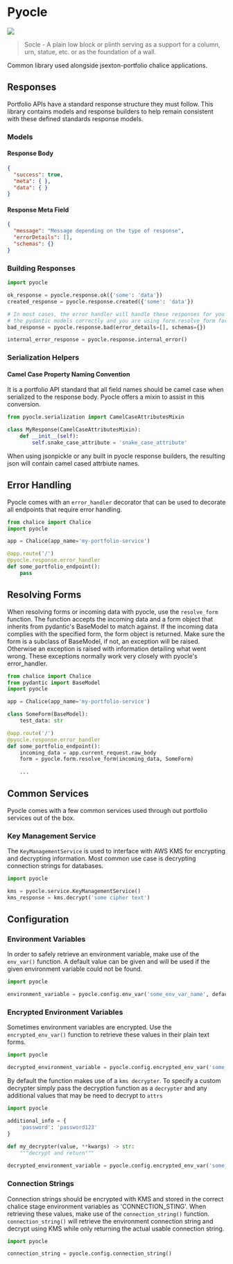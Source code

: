 # Pyocle
![](https://github.com/jsexton-portfolio/pyocle/workflows/build/badge.svg)

> Socle - A plain low block or plinth serving as a support for a column, urn, statue, etc. or as the foundation of a wall.

Common library used alongside jsexton-portfolio chalice applications.

## Responses

Portfolio APIs have a standard response structure they must follow. This library contains models and response builders
to help remain consistent with these defined standards response models.

### Models
#### Response Body
```json
{
  "success": true,
  "meta": { },
  "data": { }
}
```
#### Response Meta Field
```json
{
  "message": "Message depending on the type of response",
  "errorDetails": [],
  "schemas": {}
}
```

### Building Responses
```python
import pyocle

ok_response = pyocle.response.ok({'some': 'data'})
created_response = pyocle.response.created({'some': 'data'})

# In most cases, the error handler will handle these responses for you if you defined
# the pydantic models correctly and you are using form.resolve_form for all incoming data.
bad_response = pyocle.response.bad(error_details=[], schemas={})

internal_error_response = pyocle.response.internal_error()
```

### Serialization Helpers
#### Camel Case Property Naming Convention
It is a portfolio API standard that all field names should be camel case when serialized to the response body. Pyocle
offers a mixin to assist in this conversion.
```python
from pyocle.serialization import CamelCaseAttributesMixin

class MyResponse(CamelCaseAttributesMixin):
    def __init__(self):
        self.snake_case_attribute = 'snake_case_attribute'
```
When using jsonpickle or any built in pyocle response builders, the resulting json will contain camel cased attrbiute names.

## Error Handling
Pyocle comes with an `error_handler` decorator that can be used to decorate all endpoints that require 
error handling.

```python
from chalice import Chalice
import pyocle

app = Chalice(app_name='my-portfolio-service')

@app.route('/')
@pyocle.response.error_handler
def some_portfolio_endpoint():
    pass
```

## Resolving Forms
When resolving forms or incoming data with pyocle, use the `resolve_form` function. The function accepts the incoming
data and a form object that inherits from pydantic's BaseModel to match against. 
If the incoming data complies with the specified form, the form object is returned. Make sure the form is a subclass of BaseModel,
if not, an exception will be raised.
Otherwise an exception is raised with information detailing what went wrong. These exceptions normally work
very closely with pyocle's error_handler.

```python
from chalice import Chalice
from pydantic import BaseModel
import pyocle

app = Chalice(app_name='my-portfolio-service')

class SomeForm(BaseModel):
    test_data: str

@app.route('/')
@pyocle.response.error_handler
def some_portfolio_endpoint():
    incoming_data = app.current_request.raw_body
    form = pyocle.form.resolve_form(incoming_data, SomeForm)
    
    ...
```

## Common Services
Pyocle comes with a few common services used through out portfolio services out of the box.

### Key Management Service
The `KeyManagementService` is used to interface with AWS KMS for encrypting and decrypting information. Most common
use case is decrypting connection strings for databases.
```python
import pyocle

kms = pyocle.service.KeyManagementService()
kms_response = kms.decrypt('some cipher text')
```

## Configuration
### Environment Variables
In order to safely retrieve an environment variable, make use of the `env_var()` function.
A default value can be given and will be used if the given environment variable could not be found.

```python
import pyocle

environment_variable = pyocle.config.env_var('some_env_var_name', default='found')
```

### Encrypted Environment Variables
Sometimes environment variables are encrypted. Use the `encrypted_env_var()` function to retrieve these
values in their plain text forms. 

```python
import pyocle

decrypted_environment_variable = pyocle.config.encrypted_env_var('some_env_var_name')
```

By default the function makes use of a `kms decrypter`. To specify a custom decrypter simply pass the
decryption function as a `decrypter` and any additional values that may be need to decrypt to `attrs`

```python
import pyocle

additional_info = {
    'password': 'password123'
}

def my_decrypter(value, **kwargs) -> str:
    """decrypt and return"""
    
decrypted_environment_variable = pyocle.config.encrypted_env_var('some_env_var_name', decrypter=my_decrypter, attrs=additional_info)
```

### Connection Strings
Connection strings should be encrypted with KMS and stored in the correct chalice stage environment variables as 'CONNECTION_STING'.
When retrieving these values, make use of the `connection_string()` function. `connection_string()` will retrieve the environment
connection string and decrypt using KMS while only returning the actual usable connection string.
```python
import pyocle

connection_string = pyocle.config.connection_string()
```
